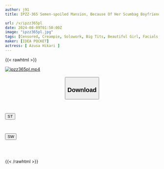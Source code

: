 ```yaml
---
author: j91
title: IPZZ-365 Semen-spoiled Mansion, Because Of Her Scumbag Boyfriend, She Was Held Captive By A Group Of Celibate, Insatiable Old Men Who Had Just Been Released From Prison, And Was Gang-raped And Creampied With A Year's Worth Of Thick Semen That Had Built Up Inside Her, Not Leaving A Single Drop Behind. Hikari Azusa

url: /v/ipzz365pl
date: 2024-08-09T01:50:00Z
image: "ipzz365pl.jpg"
tags: [Censored, Creampie, Solowork, Big Tits, Beautiful Girl, Facials	]
maker: [IDEA POCKET]
actress: [ Azusa Hikari ]
---
```



{{< rawhtml >}}

<div class="video" data-videoid="prBKMOWQKlcB9o">
    <a href="javascript:;">
        <img src="/v/ipzz365pl/ipzz365pl.jpg" width="WIDTH" height="HEIGHT" alt="ipzz365pl.mp4" loading="lazy">
    </a>
</div>

<script type="text/javascript" src="https://j91.asia/asset/on-demand-st.js"></script>

<br>
  <link rel="stylesheet" href="https://j91.asia/asset/bs5.css">
  
  <center>
  <button class="btn btn-primary" type="button" data-bs-toggle="collapse" data-bs-target=".multi-collapse" aria-expanded="false" aria-controls="multiCollapseExample1 multiCollapseExample2"><h2>Download</h2></button></center>
</p>
<div class="row">
  <div class="col">
    <div class="collapse multi-collapse" id="multiCollapseExample1">
      <div class="card card-body">
	      	      <br>
<div class="buttons">  
<p><a href="/v/ipzz365pl/st.html" target="_blank"><button class="btn-hover color-3"><i class="fa fa-download"></i> ST</button></a></p></div>
    </div>
  </div>
</div>
  <div class="col">
    <div class="collapse multi-collapse" id="multiCollapseExample2">
      <div class="card card-body">
	      <br>
<div class="buttons">
<p><a href="/v/ipzz365pl/sw.html" target="_blank"><button class="btn-hover color-2"><i class="fa fa-download"></i> SW</button></a></p></div>
<br><br>
      </div>
    </div>
  </div>
</div>

{{< /rawhtml >}}